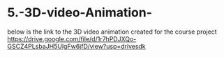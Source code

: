 # 5.-3D-video-Animation-

below is the link to the 3D video animation created for the course project
https://drive.google.com/file/d/1r7hPDJXQo-GSCZ4PLsbaJH5UlgFw6jfD/view?usp=drivesdk
